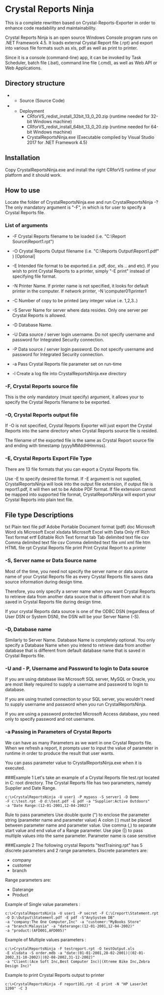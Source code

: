 # Crystal Reports Ninja
This is a complete rewritten based on Crystal-Reports-Exporter in order to enhance code readability and maintainability.

Crystal Reports Ninja is an open source Windows Console program runs on .NET Framework 4.5.
It loads external Crystal Report file (.rpt) and export into various file formats such as xls, pdf as well as print to printer.

Since it is a console (command-line) app, it can be invoked by Task Scheduler, batch file (.bat), command line file (.cmd), as well as Web API or Web Applications.

## Directory structure
* - Source (Source Code)
* - Deployment
	- CRforVS_redist_install_32bit_13_0_20.zip (runtime needed for 32-bit Windows machine)
	- CRforVS_redist_install_64bit_13_0_20.zip (runtime needed for 64-bit Windows machine)
	- CrystalReportsNinja.exe  (Executable compiled by Visual Studio 2017 for .NET Framework 4.5)

## Installation
Copy CrystalReportsNinja.exe and install the right CRforVS runtime of your platform and it should work.

## How to use
Locate the folder of CrystalReportsNinja.exe and run CrystalReportsNinja -? 
The only mandatory argument is "-F", in which is for user to specify a Crystal Reports file.

### List of arguments

* -F Crystal Reports filename to be loaded (i.e. "C:\Report Source\Report1.rpt") 
* -O Crystal Reports Output filename (i.e. "C:\Reports Output\Report1.pdf" ) [Optional]
* -E Intended file format to be exported.(i.e. pdf, doc, xls .. and etc). If you wish to print Crystal Reports to a printer, simply "-E print" instead of specifying file format.

* -N Printer Name. If printer name is not specified, it looks for default printer in the computer. If network printer, -N \\computer01\printer1
* -C Number of copy to be printed (any integer value i.e. 1,2,3..)
* -S Server Name for server where data resides. Only one server per Crystal Reports is allowed.
* -D Database Name. 
* -U Data source / server login username. Do not specify username and password for Integrated Security connection.
* -P Data source / server login password. Do not specify username and password for Integrated Security connection.
* -a Pass Crystal Reports file parameter set on run-time
* -l Create a log file into CrystalReportsNinja.exe directory

### -F, Crystal Reports source file
This is the only mandatory (must specify) argument, it allows your to specify the Crystal Reports filename to be exported.

### -O, Crystal Reports output file
If -O is not specified, Crystal Reports Exporter will just export the Crystal Reports into the same directory when Crystal Reports source file is resided.

The filename of the exported file is the same as Crystal Report source file and ending with timestamp (yyyyMMddHHmmss).

### -E, Crystal Reports Export File Type
There are 13 file formats that you can export a Crystal Reports file.

Use -E to specify desired file format. If -E argument is not supplied, CrystalReportsNinja will look into the output file extension, if output file is report1.pdf, it will then set to be Adobe PDF format. If file extension cannot be mapped into supported file format, CrystalReportsNinja will export your Crystal Reports into plain text file.

File type	Descriptions
-------------------------
txt		Plain text file
pdf		Adobe Portable Document format (pdf)
doc		Microsoft Word
xls		Microsoft Excel
xlsdata		Microsoft Excel with Data Only
rtf		Rich Text format
ertf	Editable Rich Text format
tab		Tab delimited text file
csv		Comma delimited text file
csv		Comma delimited text file
xml		xml file
htm		HTML file
rpt		Crystal Reports file
print	Print Crystal Report to a printer

### -S, Server name or Data Source name
Most of the time, you need not specify the server name or data source name of your Crystal Reports file as every Crystal Reports file saves data source information during design time.

Therefore, you only specify a server name when you want Crystal Reports to retrieve data from another data source that is different from what it is saved in Crystal Reports file during design time.

If your crystal Reports data source is one of the ODBC DSN (regardless of User DSN or System DSN), the DSN will be your Server Name (-S).

### -D, Database name
Similarly to Server Name. Database Name is completely optional. You only specify a Database Name when you intend to retrieve data from another database that is different from default database name that is saved in Crystal Reports file.

### -U and - P, Username and Password to login to Data source
If you are using database like Microsoft SQL server, MySQL or Oracle, you are most likely required to supply a username and password to login to database.

If you are using trusted connection to your SQL server, you wouldn't need to supply username and password when you run CrystalReportsNinja.

If you are using a password protected Microsoft Access database, you need only to specify password and not username.

### -a Passing in Parameters of Crystal Reports
We can have as many Parameters as we want in one Crystal Reports file. 
When we refresh a report, it prompts user to input the value of parameter in runtime in order to produce the result that user wants.

You can pass parameter value to CrystalReportsNinja.exe when it is executed.



###Example 1
Let's take an example of a Crystal Reports file test.rpt located in C: root directory. The Crystal Reports file has two parameters, namely Supplier and Date Range.
```
c:\>CrystalReportsNinja -U user1 -P mypass -S server1 -D Demo 
-F c:\test.rpt -O d:\test.pdf -E pdf -a "Supplier:Active Outdoors" 
-a "Date Range:(12-01-2001,12-04-2002)"
```

Rule to pass parameters
Use double quote (") to enclose the parameter string (parameter name and parameter value)
A colon (:) must be placed between parameter name and parameter value.
Use comma (,) to separate start value and end value of a Range parameter.
Use pipe (|) to pass multiple values into the same parameter.
Parameter name is case sensitive

###Example 2
The following crystal Reports "testTraining.rpt" has 5 discrete parameters and 2 range parameters.
Discrete parameters are:
* company
* customer
* branch

Range parameters are:
* Daterange
* Product

Example of Single value parameters :

```
c:\>CrystalReportsNinja -U user1 -P secret -F C:\Creport\Statement.rpt 
-O D:\Output\Statement.pdf -E pdf -S"AnySystem DB" 
-a "company:The One Computer,Inc" -a "customer:"MyBooks Store" 
-a "branch:Malaysia" -a "daterange:(12-01-2001,12-04-2002)"
-a "product:(AFD001,AFD005)"
```

Example of Multiple values parameters :
```
c:\>CrystalReportsNinja -F testreport.rpt -O testOutput.xls 
-E xlsdata -S order.mdb -a "date:(01-01-2001,28-02-2001)|(02-01-2002,31-10-2002)|(02-08-2002,31-12-2002)"
-a "Client:(Ace Soft Inc,Best Computer Inc)|(Xtreme Bike Inc,Zebra Design Inc)"
```

Example to print Crystal Reports output to printer
```
c:\>CrystalReportsNinja -F report101.rpt -E print -N "HP LaserJet 1200" -C 3
```

